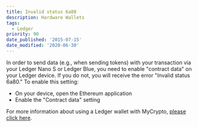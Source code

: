 ```yaml
---
title: Invalid status 6a80
description: Hardware Wallets
tags:
  - Ledger
priority: 90
date_published: '2015-07-15'
date_modified: '2020-06-30'
---
```


In order to send data (e.g., when sending tokens) with your transaction via your Ledger Nano S or Ledger Blue, you need to enable "contract data" on your Ledger device. If you do not, you will receive the error "Invalid status 6a80." To enable this setting:

* On your device, open the Ethereum application
* Enable the "Contract data" setting

For more information about using a Ledger wallet with MyCrypto, [please click here](/how-to/migrating/moving-from-mycrypto-to-ledger).
